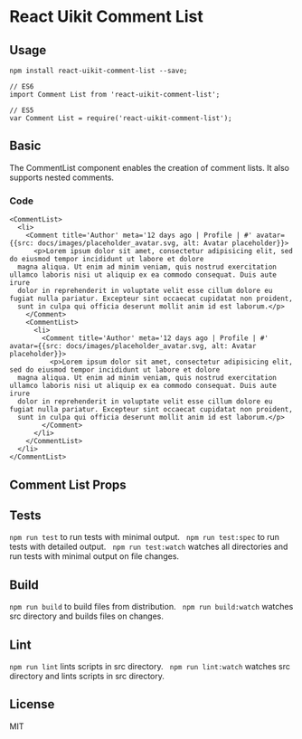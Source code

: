 # React Uikit Comment List



## Usage

    npm install react-uikit-comment-list --save;

    // ES6
    import Comment List from 'react-uikit-comment-list';

    // ES5
    var Comment List = require('react-uikit-comment-list');

## Basic

The CommentList component enables the creation of comment lists. It also supports nested comments.


### Code

    <CommentList>
      <li>
        <Comment title='Author' meta='12 days ago | Profile | #' avatar={{src: docs/images/placeholder_avatar.svg, alt: Avatar placeholder}}>
          <p>Lorem ipsum dolor sit amet, consectetur adipisicing elit, sed do eiusmod tempor incididunt ut labore et dolore
      magna aliqua. Ut enim ad minim veniam, quis nostrud exercitation ullamco laboris nisi ut aliquip ex ea commodo consequat. Duis aute irure
      dolor in reprehenderit in voluptate velit esse cillum dolore eu fugiat nulla pariatur. Excepteur sint occaecat cupidatat non proident,
      sunt in culpa qui officia deserunt mollit anim id est laborum.</p>
        </Comment>
        <CommentList>
          <li>
            <Comment title='Author' meta='12 days ago | Profile | #' avatar={{src: docs/images/placeholder_avatar.svg, alt: Avatar placeholder}}>
              <p>Lorem ipsum dolor sit amet, consectetur adipisicing elit, sed do eiusmod tempor incididunt ut labore et dolore
      magna aliqua. Ut enim ad minim veniam, quis nostrud exercitation ullamco laboris nisi ut aliquip ex ea commodo consequat. Duis aute irure
      dolor in reprehenderit in voluptate velit esse cillum dolore eu fugiat nulla pariatur. Excepteur sint occaecat cupidatat non proident,
      sunt in culpa qui officia deserunt mollit anim id est laborum.</p>
            </Comment>
          </li>
        </CommentList>
      </li>
    </CommentList>

## Comment List Props



## Tests

`npm run test` to run tests with minimal output.  
`npm run test:spec` to run tests with detailed output.  
`npm run test:watch` watches all directories and run tests with minimal output on file changes.  

## Build
`npm run build` to build files from distribution.  
`npm run build:watch` watches src directory and builds files on changes.  

## Lint
`npm run lint` lints scripts in src directory.  
`npm run lint:watch` watches src directory and lints scripts in src directory.  

## License
MIT